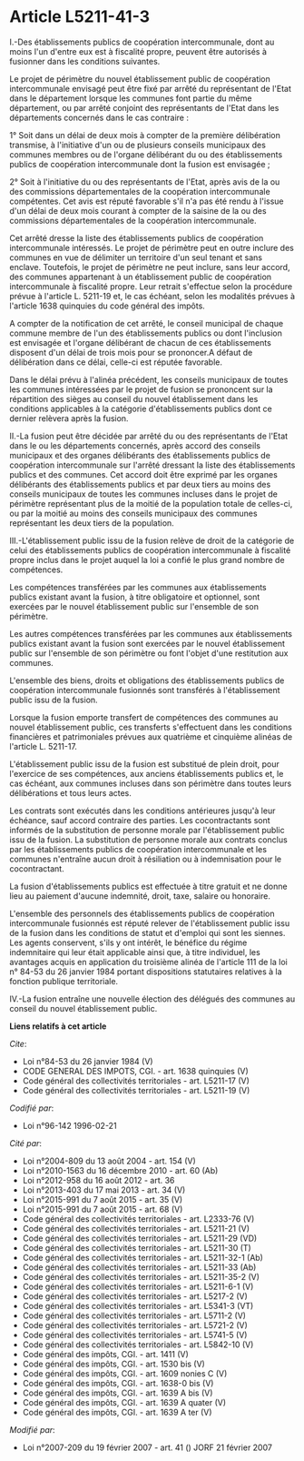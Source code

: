 # Article L5211-41-3

I.-Des établissements publics de coopération intercommunale, dont au moins l'un d'entre eux est à fiscalité propre, peuvent
être autorisés à fusionner dans les conditions suivantes. 

Le projet de périmètre du nouvel établissement public de coopération intercommunale envisagé peut être fixé par arrêté du
représentant de l'Etat dans le département lorsque les communes font partie du même département, ou par arrêté conjoint des
représentants de l'Etat dans les départements concernés dans le cas contraire : 

1° Soit dans un délai de deux mois à compter de la première délibération transmise, à l'initiative d'un ou de plusieurs
conseils municipaux des communes membres ou de l'organe délibérant du ou des établissements publics de coopération
intercommunale dont la fusion est envisagée ; 

2° Soit à l'initiative du ou des représentants de l'Etat, après avis de la ou des commissions départementales de la
coopération intercommunale compétentes. Cet avis est réputé favorable s'il n'a pas été rendu à l'issue d'un délai de deux
mois courant à compter de la saisine de la ou des commissions départementales de la coopération intercommunale. 

Cet arrêté dresse la liste des établissements publics de coopération intercommunale intéressés. Le projet de périmètre peut
en outre inclure des communes en vue de délimiter un territoire d'un seul tenant et sans enclave. Toutefois, le projet de
périmètre ne peut inclure, sans leur accord, des communes appartenant à un établissement public de coopération intercommunale
à fiscalité propre. Leur retrait s'effectue selon la procédure prévue à l'article L. 5211-19 et, le cas échéant, selon les
modalités prévues à l'article 1638 quinquies du code général des impôts.

A compter de la notification de cet arrêté, le conseil municipal de chaque commune membre de l'un des établissements publics
ou dont l'inclusion est envisagée et l'organe délibérant de chacun de ces établissements disposent d'un délai de trois mois
pour se prononcer.A défaut de délibération dans ce délai, celle-ci est réputée favorable. 

Dans le délai prévu à l'alinéa précédent, les conseils municipaux de toutes les communes intéressées par le projet de fusion
se prononcent sur la répartition des sièges au conseil du nouvel établissement dans les conditions applicables à la catégorie
d'établissements publics dont ce dernier relèvera après la fusion. 

II.-La fusion peut être décidée par arrêté du ou des représentants de l'Etat dans le ou les départements concernés, après
accord des conseils municipaux et des organes délibérants des établissements publics de coopération intercommunale sur
l'arrêté dressant la liste des établissements publics et des communes. Cet accord doit être exprimé par les organes
délibérants des établissements publics et par deux tiers au moins des conseils municipaux de toutes les communes incluses
dans le projet de périmètre représentant plus de la moitié de la population totale de celles-ci, ou par la moitié au moins
des conseils municipaux des communes représentant les deux tiers de la population. 

III.-L'établissement public issu de la fusion relève de droit de la catégorie de celui des établissements publics de
coopération intercommunale à fiscalité propre inclus dans le projet auquel la loi a confié le plus grand nombre de
compétences. 

Les compétences transférées par les communes aux établissements publics existant avant la fusion, à titre obligatoire et
optionnel, sont exercées par le nouvel établissement public sur l'ensemble de son périmètre. 

Les autres compétences transférées par les communes aux établissements publics existant avant la fusion sont exercées par le
nouvel établissement public sur l'ensemble de son périmètre ou font l'objet d'une restitution aux communes.

L'ensemble des biens, droits et obligations des établissements publics de coopération intercommunale fusionnés sont
transférés à l'établissement public issu de la fusion. 

Lorsque la fusion emporte transfert de compétences des communes au nouvel établissement public, ces transferts s'effectuent
dans les conditions financières et patrimoniales prévues aux quatrième et cinquième alinéas de l'article L. 5211-17.

L'établissement public issu de la fusion est substitué de plein droit, pour l'exercice de ses compétences, aux anciens
établissements publics et, le cas échéant, aux communes incluses dans son périmètre dans toutes leurs délibérations et tous
leurs actes. 

Les contrats sont exécutés dans les conditions antérieures jusqu'à leur échéance, sauf accord contraire des parties. Les
cocontractants sont informés de la substitution de personne morale par l'établissement public issu de la fusion. La
substitution de personne morale aux contrats conclus par les établissements publics de coopération intercommunale et les
communes n'entraîne aucun droit à résiliation ou à indemnisation pour le cocontractant. 

La fusion d'établissements publics est effectuée à titre gratuit et ne donne lieu au paiement d'aucune indemnité, droit,
taxe, salaire ou honoraire.

L'ensemble des personnels des établissements publics de coopération intercommunale fusionnés est réputé relever de
l'établissement public issu de la fusion dans les conditions de statut et d'emploi qui sont les siennes. Les agents
conservent, s'ils y ont intérêt, le bénéfice du régime indemnitaire qui leur était applicable ainsi que, à titre individuel,
les avantages acquis en application du troisième alinéa de l'article 111 de la loi n° 84-53 du 26 janvier 1984 portant
dispositions statutaires relatives à la fonction publique territoriale. 

IV.-La fusion entraîne une nouvelle élection des délégués des communes au conseil du nouvel établissement public.

**Liens relatifs à cet article**

_Cite_:

  - Loi n°84-53 du 26 janvier 1984 (V)
  - CODE GENERAL DES IMPOTS, CGI. - art. 1638 quinquies (V)
  - Code général des collectivités territoriales - art. L5211-17 (V)
  - Code général des collectivités territoriales - art. L5211-19 (V)

_Codifié par_:

  - Loi n°96-142 1996-02-21

_Cité par_:

  - Loi n°2004-809 du 13 août 2004 - art. 154 (V)
  - Loi n°2010-1563 du 16 décembre 2010 - art. 60 (Ab)
  - Loi n°2012-958 du 16 août 2012 - art. 36
  - Loi n°2013-403 du 17 mai 2013 - art. 34 (V)
  - Loi n°2015-991 du 7 août 2015 - art. 35 (V)
  - Loi n°2015-991 du 7 août 2015 - art. 68 (V)
  - Code général des collectivités territoriales - art. L2333-76 (V)
  - Code général des collectivités territoriales - art. L5211-21 (V)
  - Code général des collectivités territoriales - art. L5211-29 (VD)
  - Code général des collectivités territoriales - art. L5211-30 (T)
  - Code général des collectivités territoriales - art. L5211-32-1 (Ab)
  - Code général des collectivités territoriales - art. L5211-33 (Ab)
  - Code général des collectivités territoriales - art. L5211-35-2 (V)
  - Code général des collectivités territoriales - art. L5211-6-1 (V)
  - Code général des collectivités territoriales - art. L5217-2 (V)
  - Code général des collectivités territoriales - art. L5341-3 (VT)
  - Code général des collectivités territoriales - art. L5711-2 (V)
  - Code général des collectivités territoriales - art. L5721-2 (V)
  - Code général des collectivités territoriales - art. L5741-5 (V)
  - Code général des collectivités territoriales - art. L5842-10 (V)
  - Code général des impôts, CGI. - art. 1411 (V)
  - Code général des impôts, CGI. - art. 1530 bis (V)
  - Code général des impôts, CGI. - art. 1609 nonies C (V)
  - Code général des impôts, CGI. - art. 1638-0 bis (V)
  - Code général des impôts, CGI. - art. 1639 A bis (V)
  - Code général des impôts, CGI. - art. 1639 A quater (V)
  - Code général des impôts, CGI. - art. 1639 A ter (V)

_Modifié par_:

  - Loi n°2007-209 du 19 février 2007 - art. 41 () JORF 21 février 2007
